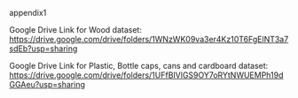 appendix1

Google Drive Link for Wood dataset: https://drive.google.com/drive/folders/1WNzWK09va3er4Kz10T6FgElNT3a7sdEb?usp=sharing

Google Drive Link for Plastic, Bottle caps, cans and cardboard dataset: https://drive.google.com/drive/folders/1UFfBIVlGS9OY7oRYtNWUEMPh19dGGAeu?usp=sharing
